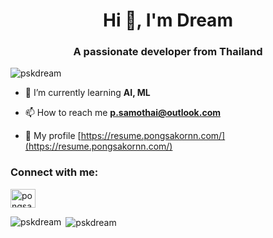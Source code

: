 <!--
### Hi there 👋
**PSKdream/PSKdream** is a ✨ _special_ ✨ repository because its `README.md` (this file) appears on your GitHub profile.

Here are some ideas to get you started:

- 🔭 I’m currently working on ...
- 🌱 I’m currently learning ...
- 👯 I’m looking to collaborate on ...
- 🤔 I’m looking for help with ...
- 💬 Ask me about ...
- 📫 How to reach me: ...
- 😄 Pronouns: ...
- ⚡ Fun fact: ...
GitHub Profile README Generator : https://rahuldkjain.github.io/gh-profile-readme-generator/
-->
<h1 align="center">Hi 👋, I'm Dream</h1>
<h3 align="center">A passionate developer from Thailand</h3>

<p align="left"> <img src="https://komarev.com/ghpvc/?username=pskdream&label=Profile%20views&color=0e75b6&style=flat" alt="pskdream" /> </p>

- 🌱 I’m currently learning **AI, ML**

- 📫 How to reach me **p.samothai@outlook.com**

- 📄 My profile [https://resume.pongsakornn.com/](https://resume.pongsakornn.com/)
  
<h3 align="left">Connect with me:</h3>
<p align="left">
<a href="https://linkedin.com/in/p-samothai" target="blank"><img align="center" src="https://raw.githubusercontent.com/rahuldkjain/github-profile-readme-generator/master/src/images/icons/Social/linked-in-alt.svg" alt="pongsakorn samothai" height="30" width="40" /></a>
</p>

<p><img align="left" src="https://github-readme-stats.vercel.app/api/top-langs?username=pskdream&show_icons=true&locale=en&layout=compact" alt="pskdream" /></p>

<p>&nbsp;<img align="center" src="https://github-readme-stats.vercel.app/api?username=pskdream&show_icons=true&locale=en" alt="pskdream" /></p>
